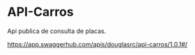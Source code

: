 # API-Carros
Api publica de consulta de placas.


https://app.swaggerhub.com/apis/douglasrc/api-carros/1.0.1#/
